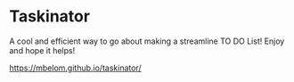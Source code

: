 # Taskinator


A cool and efficient way to go about making a streamline TO DO List! Enjoy and hope it helps!

https://mbelom.github.io/taskinator/
